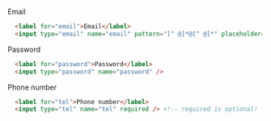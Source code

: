 Email
```html
  <label for="email">Email</label>
  <input type="email" name="email" pattern="[^ @]*@[^ @]*" placeholder="E-mail" />
```

Password
```html
  <label for="password">Password</label>
  <input type="password" name="password" />
```

Phone number
```html
  <label for="tel">Phone number</label>
  <input type="tel" name="tel" required /> <!-- required is optional! -->
```

